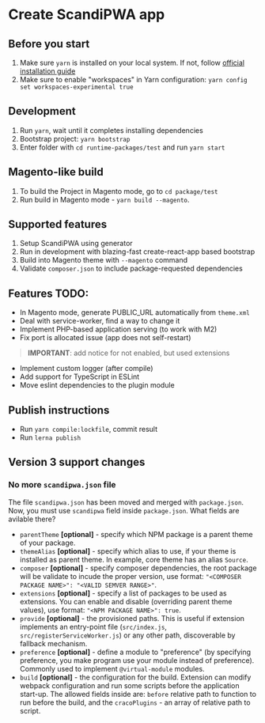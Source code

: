 # Create ScandiPWA app

## Before you start

1. Make sure `yarn` is installed on your local system. If not, follow [official installation guide](https://classic.yarnpkg.com/en/docs/install/#debian-stable)
2. Make sure to enable "workspaces" in Yarn configuration: `yarn config set workspaces-experimental true`

## Development

1. Run `yarn`, wait until it completes installing dependencies
2. Bootstrap project: `yarn bootstrap`
3. Enter folder with `cd runtime-packages/test` and run `yarn start`

## Magento-like build

1. To build the Project in Magento mode, go to `cd package/test`
2. Run build in Magento mode - `yarn build --magento`.

## Supported features

1. Setup ScandiPWA using generator
2. Run in development with blazing-fast create-react-app based bootstrap
3. Build into Magento theme with `--magento` command
4. Validate `composer.json` to include package-requested dependencies

## Features TODO:

- In Magento mode, generate PUBLIC_URL automatically from `theme.xml`
- Deal with service-worker, find a way to change it
- Implement PHP-based application serving (to work with M2)
- Fix port is allocated issue (app does not self-restart)

> **IMPORTANT**: add notice for not enabled, but used extensions

- Implement custom logger (after compile)
- Add support for TypeScript in ESLint
- Move eslint dependencies to the plugin module

## Publish instructions

- Run `yarn compile:lockfile`, commit result
- Run `lerna publish`

## Version 3 support changes

### No more `scandipwa.json` file

The file `scandipwa.json` has been moved and merged with `package.json`. Now, you must use `scandipwa` field inside `package.json`. What fields are avilable there?

- `parentTheme` **[optional]** - specify which NPM package is a parent theme of your package.
- `themeAlias` **[optional]** - specify which alias to use, if your theme is installed as parent theme. In example, core theme has an alias `Source`.
- `composer` **[optional]** - specify composer dependencies, the root package will be validate to incude the proper version, use format: `"<COMPOSER PACKAGE NAME>": "<VALID SEMVER RANGE>"`.
- `extensions` **[optional]** - specify a list of packages to be used as extensions. You can enable and disable (overriding parent theme values), use format: `"<NPM PACKAGE NAME>": true`.
- `provide` **[optional]** - the provisioned paths. This is useful if extension implements an entry-point file (`src/index.js`, `src/registerServiceWorker.js`) or any other path, discoverable by fallback mechanism.
- `preference` **[optional]** - define a module to "preference" (by specifying preference, you make program use your module instead of preference). Commonly used to implement `@virtual-module` modules.
- `build` **[optional]** - the configuration for the build. Extension can modify webpack configuration and run some scripts before the application start-up. The allowed fields inside are: `before` relative path to function to run before the build, and the `cracoPlugins` - an array of relative path to script.